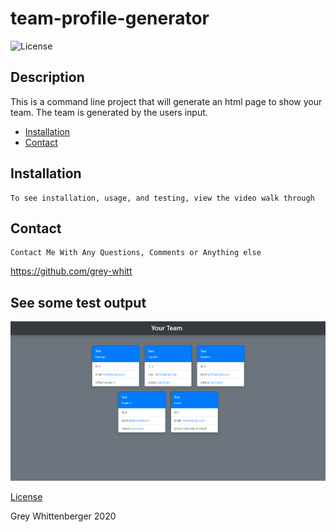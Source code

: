 # team-profile-generator
![License](https://img.shields.io/badge/-Contributor_Covenant-blueviolet)

## Description
This is a command line project that will generate an html page to show your team. The team is generated by the users input.

* [Installation](#installation)
* [Contact](#Contact)


## Installation 
    To see installation, usage, and testing, view the video walk through


## Contact
    Contact Me With Any Questions, Comments or Anything else
https://github.com/grey-whitt

## See some test output
![Output](./src/team.png)

[License](./contributor_covenant.md)

Grey Whittenberger 2020